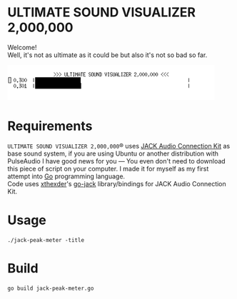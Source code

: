 # ULTIMATE SOUND VISUALIZER 2,000,000

Welcome!  
Well, it's not as ultimate as it could be but also it's not so bad so far.

![visualizer animation](/doc/animation.gif)

# Requirements

`ULTIMATE SOUND VISUALIZER 2,000,000`® uses [JACK Audio Connection Kit](http://jackaudio.org/) as base sound system,
if you are using Ubuntu or another distribution with PulseAudio I have good news for you — You even don't need to
download this piece of script on your computer. I made it for myself as my first attempt into [Go](https://golang.org/)
programming language.  
Code uses [xthexder](https://github.com/xthexder)'s [go-jack](https://github.com/xthexder/go-jack) library/bindings for JACK Audio Connection Kit.  

# Usage

    ./jack-peak-meter -title
    
# Build

    go build jack-peak-meter.go
    
